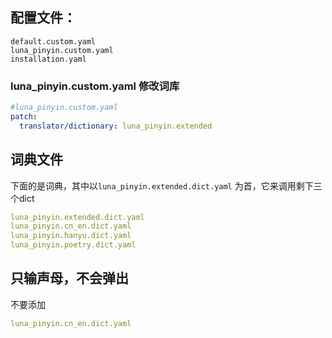 ## 配置文件：
```
default.custom.yaml
luna_pinyin.custom.yaml
installation.yaml
```

### luna_pinyin.custom.yaml 修改词库
```yaml
#luna_pinyin.custom.yaml
patch:
  translator/dictionary: luna_pinyin.extended
```

## 词典文件
下面的是词典，其中以`luna_pinyin.extended.dict.yaml` 为首，它来调用剩下三个dict

```yaml
luna_pinyin.extended.dict.yaml
luna_pinyin.cn_en.dict.yaml
luna_pinyin.hanyu.dict.yaml
luna_pinyin.poetry.dict.yaml
```

## 只输声母，不会弹出
不要添加
```yaml
luna_pinyin.cn_en.dict.yaml
```


